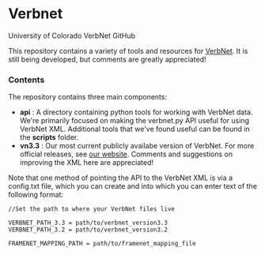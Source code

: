 # Verbnet
University of Colorado VerbNet GitHub

This repository contains a variety of tools and resources for <a href="https://verbs.colorado.edu/verbnet/">VerbNet</a>. It is still being developed, but comments are greatly appreciated!

<h3>Contents</h3>
The repository contains three main components:
<ul>
<li><b>api</b> : A directory containing python tools for working with VerbNet data. We're primarily focused on making the verbnet.py API useful for using VerbNet XML. Additional tools that we've found useful can be found in the <b>scripts</b> folder.
</li>
<li><b>vn3.3</b> : Our most current publicly availabe version of VerbNet. For more official releases, see <a href="https://verbs.colorado.edu/verbnet/">our website</a>. Comments and suggestions on improving the XML here are appreciated!</li>
</ul>

Note that one method of pointing the API to the VerbNet XML is via a config.txt file, which you can create and into which you can enter text of the following format:

```
//Set the path to where your VerbNet files live

VERBNET_PATH_3.3 = path/to/verbnet_version3.3
VERBNET_PATH_3.2 = path/to/verbnet_version3.2

FRAMENET_MAPPING_PATH = path/to/framenet_mapping_file
```


